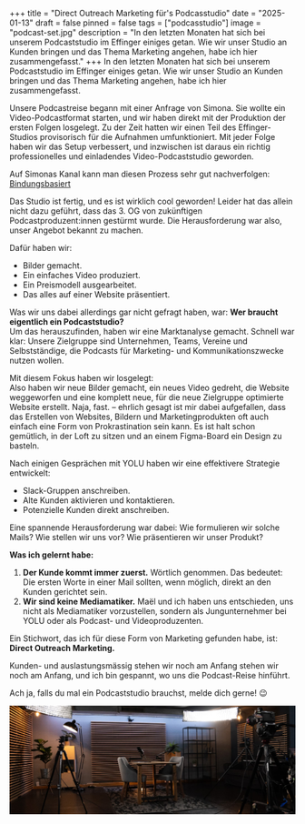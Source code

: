 +++
title = "Direct Outreach Marketing für's Podcasstudio"
date = "2025-01-13"
draft = false
pinned = false
tags = ["podcasstudio"]
image = "podcast-set.jpg"
description = "In den letzten Monaten hat sich bei unserem Podcaststudio im Effinger einiges getan. Wie wir unser Studio an Kunden bringen und das Thema Marketing angehen, habe ich hier zusammengefasst."
+++
In den letzten Monaten hat sich bei unserem Podcaststudio im Effinger einiges getan. Wie wir unser Studio an Kunden bringen und das Thema Marketing angehen, habe ich hier zusammengefasst.

Unsere Podcastreise begann mit einer Anfrage von Simona. Sie wollte ein Video-Podcastformat starten, und wir haben direkt mit der Produktion der ersten Folgen losgelegt. Zu der Zeit hatten wir einen Teil des Effinger-Studios provisorisch für die Aufnahmen umfunktioniert. Mit jeder Folge haben wir das Setup verbessert, und inzwischen ist daraus ein richtig professionelles und einladendes Video-Podcaststudio geworden.

Auf Simonas Kanal kann man diesen Prozess sehr gut nachverfolgen: [Bindungsbasiert](https://www.youtube.com/@bindungsbasiert)

Das Studio ist fertig, und es ist wirklich cool geworden! Leider hat das allein nicht dazu geführt, dass das 3. OG von zukünftigen Podcastproduzent:innen gestürmt wurde. Die Herausforderung war also, unser Angebot bekannt zu machen.

Dafür haben wir:

* Bilder gemacht.
* Ein einfaches Video produziert.
* Ein Preismodell ausgearbeitet.
* Das alles auf einer Website präsentiert.

Was wir uns dabei allerdings gar nicht gefragt haben, war: **Wer braucht eigentlich ein Podcaststudio?** \
Um das herauszufinden, haben wir eine Marktanalyse gemacht. Schnell war klar: Unsere Zielgruppe sind Unternehmen, Teams, Vereine und Selbstständige, die Podcasts für Marketing- und Kommunikationszwecke nutzen wollen.

Mit diesem Fokus haben wir losgelegt:\
Also haben wir neue Bilder gemacht, ein neues Video gedreht, die Website weggeworfen und eine komplett neue, für die neue Zielgruppe optimierte Website erstellt. Naja, fast.  – ehrlich gesagt ist mir dabei aufgefallen, dass das Erstellen von Websites, Bildern und Marketingprodukten oft auch einfach eine Form von Prokrastination sein kann. Es ist halt schon gemütlich, in der Loft zu sitzen und an einem Figma-Board ein Design zu basteln.

Nach einigen Gesprächen mit YOLU haben wir eine effektivere Strategie entwickelt:

* Slack-Gruppen anschreiben.
* Alte Kunden aktivieren und kontaktieren.
* Potenzielle Kunden direkt anschreiben.

Eine spannende Herausforderung war dabei: Wie formulieren wir solche Mails? Wie stellen wir uns vor? Wie präsentieren wir unser Produkt?

**Was ich gelernt habe:**

1. **Der Kunde kommt immer zuerst.** Wörtlich genommen. Das bedeutet: Die ersten Worte in einer Mail sollten, wenn möglich, direkt an den Kunden gerichtet sein.
2. **Wir sind keine Mediamatiker.** Maël und ich haben uns entschieden, uns nicht als Mediamatiker vorzustellen, sondern als Jungunternehmer bei YOLU oder als Podcast- und Videoproduzenten.

Ein Stichwort, das ich für diese Form von Marketing gefunden habe, ist: **Direct Outreach Marketing.**

Kunden- und auslastungsmässig stehen wir noch am Anfang stehen wir noch am Anfang, und ich bin gespannt, wo uns die Podcast-Reise hinführt. 

Ach ja, falls du mal ein Podcaststudio brauchst, melde dich gerne! 😉

![](podcast-set.jpg)
